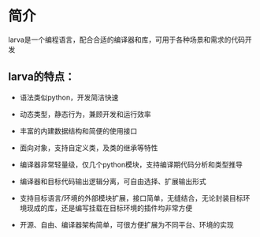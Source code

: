 简介
=====

larva是一个编程语言，配合合适的编译器和库，可用于各种场景和需求的代码开发

larva的特点：
----------

 * 语法类似python，开发简洁快速

 * 动态类型，静态行为，兼顾开发和运行效率

 * 丰富的内建数据结构和简便的使用接口

 * 面向对象，支持自定义类，及类的继承等特性

 * 编译器非常轻量级，仅几个python模块，支持编译期代码分析和类型推导

 * 编译器和目标代码输出逻辑分离，可自由选择、扩展输出形式

 * 支持目标语言/环境的外部模块扩展，接口简单，无缝结合，无论封装目标环境现成的库，还是编写挂载在目标环境的插件均非常方便

 * 开源、自由、编译器架构简单，可很方便扩展为不同平台、环境的实现
